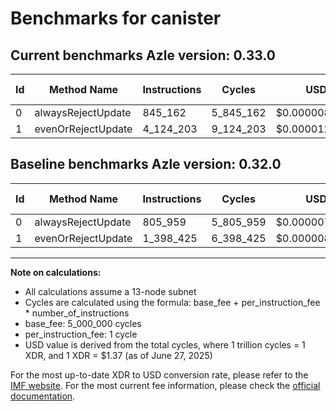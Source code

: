 # Benchmarks for canister

## Current benchmarks Azle version: 0.33.0
| Id | Method Name | Instructions | Cycles | USD | USD/Million Calls | Change |
|-----------|-------------|------------|--------|-----|--------------|-------|
| 0 | alwaysRejectUpdate | 845_162 | 5_845_162 | $0.0000080079 | $8.00 | <font color="red">+39_203</font> |
| 1 | evenOrRejectUpdate | 4_124_203 | 9_124_203 | $0.0000125002 | $12.50 | <font color="red">+2_725_778</font> |

## Baseline benchmarks Azle version: 0.32.0
| Id | Method Name | Instructions | Cycles | USD | USD/Million Calls |
|-----------|-------------|------------|--------|-----|--------------|
| 0 | alwaysRejectUpdate | 805_959 | 5_805_959 | $0.0000079542 | $7.95 |
| 1 | evenOrRejectUpdate | 1_398_425 | 6_398_425 | $0.0000087658 | $8.76 |



---

**Note on calculations:**
- All calculations assume a 13-node subnet
- Cycles are calculated using the formula: base_fee + per_instruction_fee \* number_of_instructions
- base_fee: 5_000_000 cycles
- per_instruction_fee: 1 cycle
- USD value is derived from the total cycles, where 1 trillion cycles = 1 XDR, and 1 XDR = $1.37 (as of June 27, 2025)

For the most up-to-date XDR to USD conversion rate, please refer to the [IMF website](https://www.imf.org/external/np/fin/data/rms_sdrv.aspx).
For the most current fee information, please check the [official documentation](https://internetcomputer.org/docs/references/cycles-cost-formulas).
